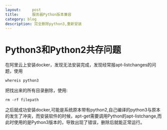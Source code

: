```yaml
---
layout:     post
title:      服务器Python版本兼容
category: blog
description: 完全删除python3,重新安装
---
```

# Python3和Python2共存问题

在阿里云上安装docker，发现无法安装完成，发现经常报apt-listchanges的问题，使用

	whereis python3
把找出来的所有目录删除，使用:

	rm -rf filepath


之后就成功安装docker,可能是系统原本带有python2,自己编译的python3与原本的发生了冲突，而安装软件的时候，apt-get需要调用Python的apt-listchange,而此时使用的是Python3版本的，导致出现了错误，删除后就能正常运行。